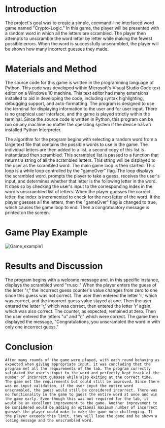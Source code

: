 <!--
# CryptoLogic
- Simple Word Guessing Game Built with Python
- This game is ran in the command line


# Game Description
The Player is given a random word selected from a list. The letters of this word have
been scrambled and it is the players goal to unscramble the word letter by letter with the
fewest amount of incorrect guesses

# Game Play Example
![Game_example1](https://user-images.githubusercontent.com/89806393/135562052-6d45b021-f625-4f52-9728-c7750200f023.jpg)

# Design
This program stores all the words that can be used within a separate text file named wordList.txt . The python script "crypto-logic project.py" reads all the words into a list. From this list one random word is chosen with the "random.choice" method. This randomly selected word is then separated letter by letter into another list named "seceret_word_list". The letters contained in this list are scrambled using the "random.shuffle" method and then appended to a string variable "secret_word_shuffled". The introduction message is then printed to the console and the main game loop is instantiated. The player is shown the scrambled version of the selected word and is asked to input their guess for the first letter. If the player guesses correctly then the letter is displayed, and the player tries to guess the next letter. If the guess is incorrect then the incorrect guesses counter is incremented by one and the player must retry until they select the correct letter. This continues until all the letters are guessed. When all the letters are guessed then the loop while terminate and the results will be displayed. A congratulatory message will be displayed along with the number of guesses that it took to unscramble the letter.

# Contact Information
For inquiries or suggestions for the program please contact jcarter20@stu.jsu.edu
-->
# Introduction
The project's goal was to create a simple, command-line interfaced word game named "Crypto-Logic." In this game, the player will be presented with a random word in which all the letters are scrambled. The player then attempts to unscramble the word letter by letter while making the fewest possible errors. When the word is successfully unscrambled, the player will be shown how many incorrect guesses they made.
# Materials and Method
The source code for this game is written in the programming language of Python. This code was developed within Microsoft's Visual Studio Code text editor on a Windows 10 machine. This text editor had many extensions installed to aid in developing the code, including syntax highlighting, debugging support, and auto-formatting. The program is designed to use the terminal for displaying information to the user and for user input. There is no graphical user interface, and the game is played strictly within the terminal. Since the source code is written in Python, this program can be run on any machine no matter the operating system if the device has an installed Python Interpreter.

The algorithm for the program begins with selecting a random word from a large text file that contains the possible words to use in the game. The individual letters are then added to a list, a second copy of this list is instantiated then scrambled. This scrambled list is passed to a function that returns a string of all the scrambled letters. This string will be displayed to the user as the scrambled word. The main game loop is then started. This loop is a while loop controlled by the "gameOver" flag. The loop displays the scrambled word, prompts the player to take a guess, receives the user's input, and determines whether that letter is the following letter in the word. It does so by checking the user's input to the corresponding index in the word's unscrambled list of letters. When the player guesses the correct letter, the index is incremented to check for the next letter of the word. If the player guesses all the letters, then the "gameOver" flag is changed to true, which causes the game loop to end. Then a congratulatory message is printed on the screen.

# Game Play Example
![Game_example1](https://user-images.githubusercontent.com/89806393/135562052-6d45b021-f625-4f52-9728-c7750200f023.jpg)

# Results and Discussion
The program begins with a welcome message and, in this specific instance, displays the scrambled word "rrusci." When the player enters the guess of the letter "r," the incorrect guess counter's value changes from zero to one since this guess was not correct. The user then entered the letter 'I,' which was correct, and the incorrect guess value stayed at one. Then the user entered the letter 'r,' which was correct, then entered the letter 'r' again, which was also correct. The counter, as expected, remained at zero. Then the user entered the letters "u" and "r," which were correct. The game then displayed the message, "Congratulations, you unscrambled the word in with only one incorrect guess."
# Conclusion
	After many rounds of the game were played, with each round behaving as expected when giving appropriate input, it was concluding that the program met all the requirements of the lab. The program correctly validated the user's input to the word and perfectly kept track of the number of incorrect guesses while also exiting at the correct time. The game met the requirements but could still be improved. Since there was no input validation, if the user input the entire word unscrambled, the guess would still be considered incorrect. There was no functionality in the game to guess the entire word at once and win the game early. Even though this was not required for the lab, it would be an excellent improvement to the game. Another improvement to be considered would be adding an optional maximum number of incorrect guesses the player could make to make the game more challenging. If the player exceeds this limit, they will lose the game and be shown a losing message and the unscrambled word.

